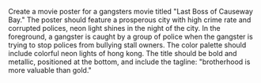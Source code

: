 Create a movie poster for a gangsters movie titled "Last Boss of Causeway Bay." The poster should feature a prosperous city with high crime rate and corrupted polices, neon light shines in the night of the city. In the foreground, a gangster is caught by a group of police when the gangster is trying to stop polices from bullying stall owners. The color palette should include colorful neon lights of hong kong. The title should be bold and metallic, positioned at the bottom, and include the tagline: "brotherhood is more valuable than gold."